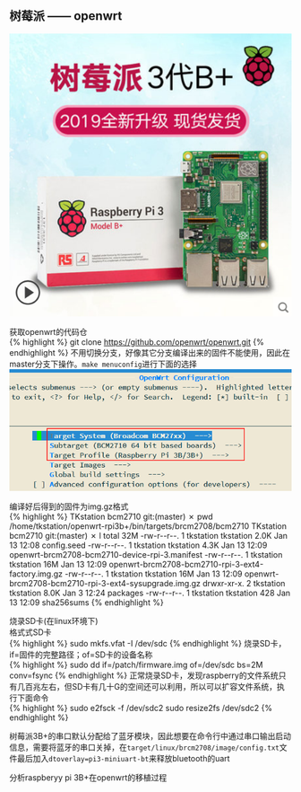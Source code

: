 ## 树莓派 —— openwrt   
![](https://raw.githubusercontent.com/chujun-L/chujun-L.github.io/master/images/%E6%A0%91%E8%8E%93%E6%B4%BE3%E4%BB%A3B%2B.png)

获取openwrt的代码仓   
{% highlight %}
git clone https://github.com/openwrt/openwrt.git
{% endhighlight %}
不用切换分支，好像其它分支编译出来的固件不能使用，因此在master分支下操作。`make menuconfig`进行下面的选择    
![](https://raw.githubusercontent.com/chujun-L/chujun-L.github.io/master/images/raspberry%20pi%203B%2B%20menuconfig.png)

编译好后得到的固件为img.gz格式    
{% highlight %}
TKstation  bcm2710 git:(master) ✗ pwd
/home/tkstation/openwrt-rpi3b+/bin/targets/brcm2708/bcm2710
TKstation  bcm2710 git:(master) ✗ l
total 32M
-rw-r--r--. 1 tkstation tkstation 2.0K Jan 13 12:08 config.seed
-rw-r--r--. 1 tkstation tkstation 4.3K Jan 13 12:09 openwrt-brcm2708-bcm2710-device-rpi-3.manifest
-rw-r--r--. 1 tkstation tkstation  16M Jan 13 12:09 openwrt-brcm2708-bcm2710-rpi-3-ext4-factory.img.gz
-rw-r--r--. 1 tkstation tkstation  16M Jan 13 12:09 openwrt-brcm2708-bcm2710-rpi-3-ext4-sysupgrade.img.gz
drwxr-xr-x. 2 tkstation tkstation 8.0K Jan  3 12:24 packages
-rw-r--r--. 1 tkstation tkstation  428 Jan 13 12:09 sha256sums
{% endhighlight %}

烧录SD卡(在linux环境下)    
格式式SD卡   
{% highlight %}
sudo mkfs.vfat -I /dev/sdc
{% endhighlight %}
烧录SD卡，if=固件的完整路径；of=SD卡的设备名称   
{% highlight %}
sudo dd if=/patch/firmware.img of=/dev/sdc bs=2M conv=fsync
{% endhighlight %}
正常烧录SD卡，发现raspberry的文件系统只有几百兆左右，但SD卡有几十G的空间还可以利用，所以可以扩容文件系统，执行下面命令    
{% highlight %}
sudo e2fsck -f /dev/sdc2
sudo resize2fs /dev/sdc2
{% endhighlight %}

树莓派3B+的串口默认分配给了蓝牙模块，因此想要在命令行中通过串口输出启动信息，需要将蓝牙的串口关掉，在`target/linux/brcm2708/image/config.txt`文件最后加入`dtoverlay=pi3-miniuart-bt`来释放bluetooth的uart   

分析raspberyy pi 3B+在openwrt的移植过程
